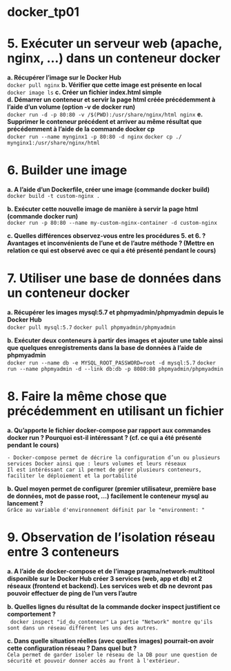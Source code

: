 # docker_tp01

# 5. Exécuter un serveur web (apache, nginx, …) dans un conteneur docker <br>
**a. Récupérer l’image sur le Docker Hub**<br>
  ```docker pull nginx```
**b. Vérifier que cette image est présente en local**<br>
  ```docker image ls```
**c. Créer un fichier index.html simple**<br>
**d. Démarrer un conteneur et servir la page html créée précédemment à l’aide d’un volume (option -v de docker run)**<br>
  ```docker run -d -p 80:80 -v /$(PWD):/usr/share/nginx/html nginx```
**e. Supprimer le conteneur précédent et arriver au même résultat que précédemment à l’aide de la commande docker cp**<br>
```docker run --name mynginx1 -p 80:80 -d nginx```
```docker cp ./ mynginx1:/usr/share/nginx/html```

# 6. Builder une image<br>

**a. A l’aide d’un Dockerfile, créer une image (commande docker build)**<br>
```docker build -t custom-nginx .```

**b. Exécuter cette nouvelle image de manière à servir la page html (commande docker run)**<br>
```docker run -p 80:80 --name my-custom-nginx-container -d custom-nginx```

**c. Quelles différences observez-vous entre les procédures 5. et 6. ? Avantages et inconvénients de l’une et de l’autre méthode ? (Mettre en relation ce qui est observé avec ce qui a été présenté pendant le cours)**<br>

# 7. Utiliser une base de données dans un conteneur docker<br>

**a. Récupérer les images mysql:5.7 et phpmyadmin/phpmyadmin depuis le Docker Hub**<br>
``` docker pull mysql:5.7 ```
``` docker pull phpmyadmin/phpmyadmin ```

**b. Exécuter deux conteneurs à partir des images et ajouter une table ainsi que quelques enregistrements dans la base de données à l’aide de phpmyadmin**<br>
``` docker run --name db -e MYSQL_ROOT_PASSWORD=root -d mysql:5.7 ```
``` docker run --name phpmyadmin -d --link db:db -p 8080:80 phpmyadmin/phpmyadmin ```

# 8. Faire la même chose que précédemment en utilisant un fichier<br>

**a. Qu’apporte le fichier docker-compose par rapport aux commandes docker run ? Pourquoi est-il intéressant ? (cf. ce qui a été présenté pendant le cours)**<br>
```
- Docker-compose permet de décrire la configuration d’un ou plusieurs services Docker ainsi que : leurs volumes et leurs réseaux
Il est intéréssant car il permet de gérer plusieurs conteneurs, faciliter le déploiement et la portabilité
```

**b. Quel moyen permet de configurer (premier utilisateur, première base de données, mot de passe root, …) facilement le conteneur mysql au lancement ?**<br>
``` Grâce au variable d'environnement définit par le "environment: " ```

# 9. Observation de l’isolation réseau entre 3 conteneurs<br>

**a. A l’aide de docker-compose et de l’image praqma/network-multitool disponible sur le Docker Hub créer 3 services (web, app et db) et 2 réseaux (frontend et backend). Les services web et db ne devront pas pouvoir effectuer de ping de l’un vers l’autre**<br>


**b. Quelles lignes du résultat de la commande docker inspect justifient ce comportement ?**<br>
``` docker inspect "id_du_conteneur"```
``` La partie "Network" montre qu'ils sont dans un réseau différent les uns des autres. ```

**c. Dans quelle situation réelles (avec quelles images) pourrait-on avoir cette configuration réseau ? Dans quel but ?**<br>
``` Cela permet de garder isoler le réseau de la DB pour une question de sécurité et pouvoir donner accès au front à l'extérieur. ```